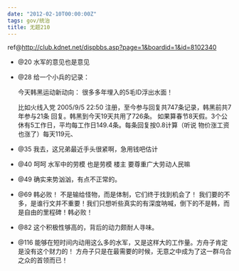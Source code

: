 ```yaml
---
date: "2012-02-10T00:00:00Z"
tags: gov/统治
title: 无题210
---
```


ref@<http://club.kdnet.net/dispbbs.asp?page=1&boardid=1&id=8102340>

- @20
  水军的意见也是意见

- @28
  给一个小兵的记录：
  
  今天韩黑运动新动向：
  很多多年埋入的5毛ID浮出水面！
  
  比如火线入党 2005/9/5 22:50 注册，至今参与回复共747条记录，韩黑前共7年参与21条
  回复。韩黑到今天19天共用了726条。
  如果算春节8天假。3个公休有5工作日，平均每工作日149.4条。每条回复按0.8计算（听说
  物价涨工资也涨了）每天119元、

- @35
  我去，这兄弟最近手头很紧啊，急用钱吧估计

- @40
  呵呵 水军中的劳模 也是劳模
  楼主 要尊重广大劳动人民嘛

- @49
  确实来势汹汹，有点不正常的。

- @69
  韩必败！
  不是输给怪物，而是体制，它们终于找到机会了！
  我们要的不多，是谁行文并不重要！我们只想听些真实的有深度呐喊，倒下的不是韩，而是自由的里程碑！韩必败！

- @82
  这个积极性够高的，背后的动力颇耐人寻味。

- @116
  能够在短时间内动用这么多的水军，又是这样大的工作量。方舟子肯定是没有这个财力的！
  方舟子只是在最需要的时候，无意之中成为了这一群乌合之众的首领而已！


